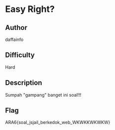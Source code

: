 # Easy Right?

## Author

daffainfo

## Difficulty

Hard

## Description

Sumpah "gampang" banget ini soal!!!

## Flag
ARA6{soal_jsjail_berkedok_web_WKWKKWKWKW}
